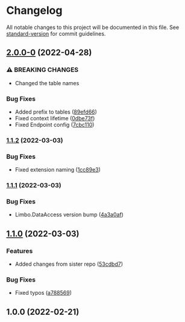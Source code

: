 # Changelog

All notable changes to this project will be documented in this file. See [standard-version](https://github.com/conventional-changelog/standard-version) for commit guidelines.

## [2.0.0-0](https://github.com/limbo-works/Limbo.ApiAuthentication/compare/v1.1.2...v2.0.0-0) (2022-04-28)


### ⚠ BREAKING CHANGES

* Changed the table names

### Bug Fixes

* Added prefix to tables ([89efd66](https://github.com/limbo-works/Limbo.ApiAuthentication/commit/89efd66e37606a51f8e6cdb75ac070c42855c7a0))
* Fixed context lifetime ([0dbe73f](https://github.com/limbo-works/Limbo.ApiAuthentication/commit/0dbe73f89d0f02efe80d6673a1c3887708a833c5))
* Fixed Endpoint config ([7cbc110](https://github.com/limbo-works/Limbo.ApiAuthentication/commit/7cbc1101e843b3cfe4bb11122378939067387009))

### [1.1.2](https://github.com/limbo-works/Limbo.ApiAuthentication/compare/v1.1.1...v1.1.2) (2022-03-03)


### Bug Fixes

* Fixed extension naming ([1cc89e3](https://github.com/limbo-works/Limbo.ApiAuthentication/commit/1cc89e37de6e25c8f4efac3d0bfe84b56b051096))

### [1.1.1](https://github.com/limbo-works/Limbo.ApiAuthentication/compare/v1.1.0...v1.1.1) (2022-03-03)


### Bug Fixes

* Limbo.DataAccess version bump ([4a3a0af](https://github.com/limbo-works/Limbo.ApiAuthentication/commit/4a3a0af7d1ccd3c04444bba57c883839219081cd))

## [1.1.0](https://github.com/limbo-works/Limbo.ApiAuthentication/compare/v1.0.0...v1.1.0) (2022-03-03)


### Features

* Added changes from sister repo ([53cdbd7](https://github.com/limbo-works/Limbo.ApiAuthentication/commit/53cdbd78113630878b2b17f6295e9b9a097a898a))


### Bug Fixes

* Fixed typos ([a788569](https://github.com/limbo-works/Limbo.ApiAuthentication/commit/a788569d20b7d66e9e161f3bf4a7447180e2e657))

## 1.0.0 (2022-02-21)
